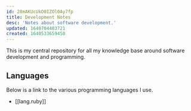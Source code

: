```yaml
---
id: 28mAKUcUkO0IZOl0Ay7fp
title: Development Notes
desc: 'Notes about software development.'
updated: 1640704483721
created: 1640533659450
---
```

This is my central repository for all my knowledge base around software development and programming.

## Languages

Below is a link to the various programming languages I use.

* [[lang.ruby]]
